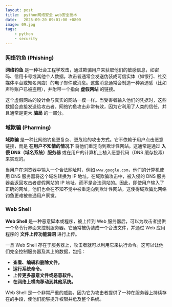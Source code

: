```yaml
---
layout: post
title:  python网络安全 web安全技术
date:   2025-09-20 09:01:00 +0800
image: 09.jpg
tags: 
    - python
    - security
---
```


### 网络钓鱼 (Phishing)

**网络钓鱼** 是一种社会工程学攻击，通过欺骗用户来获取他们的敏感信息，如密码、信用卡号或其他个人数据。攻击者通常会发送伪装成可信实体（如银行、社交媒体平台或知名网店）的电子邮件或消息。这些消息通常会制造一种紧迫感（比如声称账户已被盗用），并附带一个指向 **虚假网站** 的链接。

这个虚假网站的设计会与真实的网站一模一样。当受害者输入他们的凭据时，这些数据会直接发送给攻击者。网络钓鱼攻击非常有效，因为它利用了人类的信任，并且通常是更大 **骗局** 的一部分。

### 域欺骗 (Pharming)

**域欺骗** 是一种比网络钓鱼更复杂、更危险的攻击方式。它不依赖于用户点击恶意链接，而是 **在用户不知情的情况下** 将他们重定向到欺诈性网站。这通常是通过 **入侵 DNS（域名系统）服务器** 或在用户的计算机上植入恶意代码（DNS 缓存投毒）来实现的。

当用户在浏览器中输入一个合法网址时，例如 `www.google.com`，他们的计算机使用 DNS 服务器将这个域名转换为 IP 地址。在域欺骗攻击中，被入侵的 DNS 服务器会返回攻击者虚假网站的 IP 地址，而不是合法网站的。因此，即使用户输入了正确的网址，他们也会在不知不觉中被重定向到欺诈性网站。这使得域欺骗比网络钓鱼更难被普通用户察觉。

### Web Shell

**Web Shell** 是一种恶意脚本或程序，被上传到 Web 服务器后，可以为攻击者提供一个命令行界面来控制服务器。它通常被伪装成一个合法文件，并通过 Web 应用程序的 **文件上传功能漏洞** 进行上传。

一旦 Web Shell 存在于服务器上，攻击者就可以利用它来执行命令。这可以让他们完全控制服务器及其上的数据，包括：

* **查看、编辑和删除文件。**
* **运行系统命令。**
* **上传更多恶意文件或恶意软件。**
* **在网络上横向移动到其他系统。**

Web Shell 是一个非常严重的威胁，因为它为攻击者提供了一种在服务器上持续存在的手段，使他们能够提升权限并危及整个系统。            